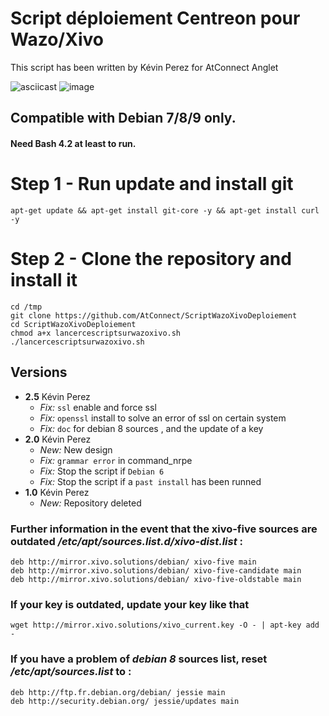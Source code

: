# Script déploiement Centreon pour Wazo/Xivo

This script has been written by Kévin Perez for AtConnect Anglet

![asciicast](http://www.atconnect.net/images/header/logo.png)
![image](https://image.noelshack.com/fichiers/2019/17/3/1556112297-telechargement.png)

## Compatible with Debian 7/8/9 only.
#### Need Bash 4.2 at least to run.

# Step 1 - Run update and install git
```
apt-get update && apt-get install git-core -y && apt-get install curl -y

```
# Step 2 - Clone the repository and install it
```
cd /tmp
git clone https://github.com/AtConnect/ScriptWazoXivoDeploiement
cd ScriptWazoXivoDeploiement
chmod a+x lancercescriptsurwazoxivo.sh
./lancercescriptsurwazoxivo.sh
```


## Versions
- **2.5** Kévin Perez
  - *Fix:* `ssl` enable and force ssl
  - *Fix:* `openssl` install to solve an error of ssl on certain system
  - *Fix:* `doc` for debian 8 sources , and the update of a key
- **2.0** Kévin Perez
  - *New:* New design
  - *Fix:* `grammar error` in command_nrpe  
  - *Fix:* Stop the script if `Debian 6`
  - *Fix:* Stop the script if a `past install` has been runned
- **1.0** Kévin Perez
  - *New:* Repository deleted


### Further information in the event that the xivo-five sources are outdated */etc/apt/sources.list.d/xivo-dist.list* :
```
deb http://mirror.xivo.solutions/debian/ xivo-five main
deb http://mirror.xivo.solutions/debian/ xivo-five-candidate main
deb http://mirror.xivo.solutions/debian/ xivo-five-oldstable main
```

### If your key is outdated, update your key like that
```
wget http://mirror.xivo.solutions/xivo_current.key -O - | apt-key add -
```

### If you have a problem of *debian 8* sources list, reset */etc/apt/sources.list* to :
```
deb http://ftp.fr.debian.org/debian/ jessie main
deb http://security.debian.org/ jessie/updates main
```
